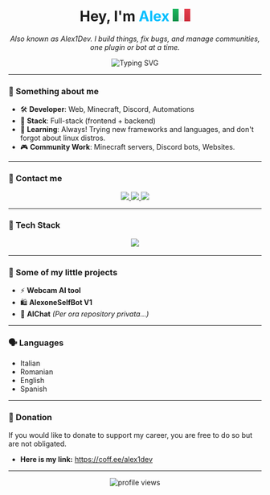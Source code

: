 <h1 align="center">Hey,  I'm <span style="color:#00BFFF;">Alex</span> <img src='IT@3x.png?raw=true' width='35' height='25'></h1>
<p align="center">
  <em>Also known as Alex1Dev. I build things, fix bugs, and manage communities, one plugin or bot at a time.</em>
</p>

<p align="center">
  <img src="https://readme-typing-svg.herokuapp.com?font=BBH+Sans+Hegarty&size=25&pause=1000&color=F7F7F7&background=FF000000&center=true&vCenter=true&random=true&width=435&lines=Full-Stack+Developer;Web-Developer;Bot%2FTool-Developer" alt="Typing SVG" />
</p>

---

### 🧠 Something about me
- 🛠️ **Developer**: Web, Minecraft, Discord, Automations 
- 🚀 **Stack**: Full-stack (frontend + backend)
- 🌱 **Learning**: Always! Trying new frameworks and languages, and don't forgot about linux distros.
- 🎮 **Community Work**: Minecraft servers, Discord bots, Websites.

---

### 📡 Contact me
<p align="center">
  <a href="https://www.youtube.com/@alexone_" target="_blank">
    <img src="https://img.shields.io/badge/YouTube-%23FF0000?style=for-the-badge&logo=youtube&logoColor=white" />
  </a>
  <a href="<https://discord.com/users/661220836434247702>" target="_blank">
    <img src="https://img.shields.io/badge/Discord-%237289DA?style=for-the-badge&logo=discord&logoColor=white" />
  </a>
  <a href="https://github.com/alex1dev0" target="_blank">
    <img src="https://img.shields.io/badge/GitHub-%2312100E?style=for-the-badge&logo=github&logoColor=white" />
  </a>
</p>

---

### 🧰 Tech Stack
<p align="center">
  <img src="https://skillicons.dev/icons?i=html,css,tailwind,php,js,react,nodejs,mysql,python" />
</p>

---

### 💼 Some of my little projects
- ⚡ **Webcam AI tool**
- 🛍️ **AlexoneSelfBot V1**
- 🌌 **AIChat** *(Per ora repository privata...)*

---

### 🗣️ Languages
- Italian 
- Romanian 
- English
- Spanish

---

### 💸 Donation
If you would like to donate to support my career, you are free to do so but are not obligated.
- **Here is my link:** https://coff.ee/alex1dev

---

<p align="center">
  <img src="https://komarev.com/ghpvc/?username=alex1dev0&label=Profile%20views&color=blue&style=flat-square" alt="profile views" />
</p>
